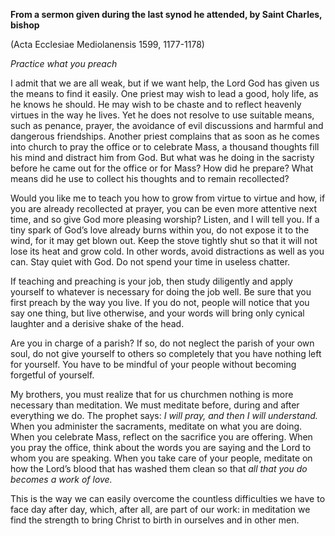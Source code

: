 

**From a sermon given during the last synod he attended, by Saint Charles, bishop**

(Acta Ecclesiae Mediolanensis 1599, 1177-1178)

_Practice what you preach_

I admit that we are all weak, but if we want help, the Lord God has given us the means to find it easily. One priest may wish to lead a good, holy life, as he knows he should. He may wish to be chaste and to reflect heavenly virtues in the way he lives. Yet he does not resolve to use suitable means, such as penance, prayer, the avoidance of evil discussions and harmful and dangerous friendships. Another priest complains that as soon as he comes into church to pray the office or to celebrate Mass, a thousand thoughts fill his mind and distract him from God. But what was he doing in the sacristy before he came out for the office or for Mass? How did he prepare? What means did he use to collect his thoughts and to remain recollected?

Would you like me to teach you how to grow from virtue to virtue and how, if you are already recollected at prayer, you can be even more attentive next time, and so give God more pleasing worship? Listen, and I will tell you. If a tiny spark of God’s love already burns within you, do not expose it to the wind, for it may get blown out. Keep the stove tightly shut so that it will not lose its heat and grow cold. In other words, avoid distractions as well as you can. Stay quiet with God. Do not spend your time in useless chatter.

If teaching and preaching is your job, then study diligently and apply yourself to whatever is necessary for doing the job well. Be sure that you first preach by the way you live. If you do not, people will notice that you say one thing, but live otherwise, and your words will bring only cynical laughter and a derisive shake of the head.

Are you in charge of a parish? If so, do not neglect the parish of your own soul, do not give yourself to others so completely that you have nothing left for yourself. You have to be mindful of your people without becoming forgetful of yourself.

My brothers, you must realize that for us churchmen nothing is more necessary than meditation. We must meditate before, during and after everything we do. The prophet says: _I will pray, and then I will understand._ When you administer the sacraments, meditate on what you are doing. When you celebrate Mass, reflect on the sacrifice you are offering. When you pray the office, think about the words you are saying and the Lord to whom you are speaking. When you take care of your people, meditate on how the Lord’s blood that has washed them clean so that _all that you do becomes a work of love._

This is the way we can easily overcome the countless difficulties we have to face day after day, which, after all, are part of our work: in meditation we find the strength to bring Christ to birth in ourselves and in other men.

